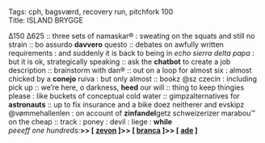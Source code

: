 Tags: cph, bagsværd, recovery run, pitchfork 100  
Title: ISLAND BRYGGE
  
∆150 ∆625 :: three sets of namaskar® : sweating on the squats and still no strain :: bo assurdo **davvero** questo :: debates on awfully written requirements : and suddenly it is back to being in _echo sierra delta papa_ : but it is ok, strategically speaking :: ask the **chatbot** to create a job description :: brainstorm with dan® :: out on a loop for almost six : almost chicked by a **conejo** ruiva : but only almost :: bookz @sz czecin : including pick up :: we’re here, o darkness, **heed** our will :: thing to keep thingies please : like buckets of conceptual cold water :: gimpzalternatives for **astronauts** :: up to fix insurance and a bike doez neitherer and evskipz @vømmehallenlen : on account of **zinfandel**getz schweizerizer marabou™ on the cheap :: track : poney : devil : liege : **while**  
_peeeff one hundreds:_**>> [ [zevon](https://www.allmusic.com/album/warren-zevon-mw0000312155) ]>> [ [branca](https://www.allmusic.com/album/the-ascension-mw0000035043) ]>> [ [ade](https://www.allmusic.com/album/juju-music-mw0000649811) ]**  

<!--stackedit_deyJoaXN0b3J5IjpbNDI0MDAxMz Q4LDU5Mz g1NjEz MSwxMjA3Mz 
EwOTk0LDYyMDY4Nz YxMV19xMV19
-->